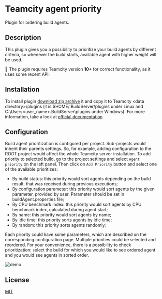 Teamcity agent priority
=======================
Plugin for ordering build agents.

Description
-----------
This plugin gives you a possibility to prioritize your build agents 
by different criteria, so whenever the build starts, available agent 
with higher weight will be used.

:panda_face: The plugin requires Teamcity version **10+** for correct functionality, as it uses some recent API.

Installation
------------
To install plugin [download zip archive](https://github.com/grundic/teamcity-agent-priority/releases)
it and copy it to Teamcity \<data directory\>/plugins (it is $HOME/.BuildServer/plugins under Linux and C:\Users\<user_name>\.BuildServer\plugins under Windows).
For more information, take a look at [official documentation](https://confluence.jetbrains.com/display/TCD10/Installing+Additional+Plugins)

Configuration
-------------
Build agent prioritization is configured per project. Sub-projects would inherit their parents settings. So, for example,
adding configuration to the ROOT project would affect the whole Teamcity server installation.
To add priority to selected build, go to the project settings and select `Agent priority` on the left panel. Then click
on `Add Priority` button and select one of the available prioritizes:
  
  * By build status: this priority would sort agents depending on the build result, that was received during previous executions;
  * By configuration parameter: this priority would sort agents by the given parameter, provided by user. Parameter should be set in buildAgent.properties file;
  * By CPU benchmark index: this priority would sort agents by CPU benchmark index, calculated during agent start;
  * By name: this priority would sort agents by name;
  * By idle time: this priority sorts agents by idle time;
  * By random: this priority sorts agents randomly;
  
Each priority could have some parameters, which are described on the corresponding configuration page.
Multiple priorities could be selected and reordered.
For your convenience, there is a possibility to check prioritization: select the build for which you would like to see
ordered agent and you would see agents in sorted order.

![demo](https://github.com/grundic/teamcity-agent-priority/blob/master/media/example.png?raw=true)


License
-------
[MIT](https://github.com/grundic/teamcity-agent-priority/blob/master/LICENSE)

